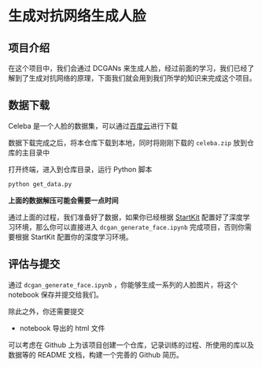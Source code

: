 # 生成对抗网络生成人脸



## 项目介绍

在这个项目中，我们会通过 DCGANs 来生成人脸，经过前面的学习，我们已经了解到了生成对抗网络的原理，下面我们就会用到我们所学的知识来完成这个项目。



## 数据下载

Celeba 是一个人脸的数据集，可以通过[百度云](https://pan.baidu.com/s/1mF8nl2zkCKpj8W0GIeX-7A)进行下载

数据下载完成之后，将本仓库下载到本地，同时将刚刚下载的 `celeba.zip` 放到仓库的主目录中

打开终端，进入到仓库目录，运行 Python 脚本

```bash
python get_data.py
```

**上面的数据解压可能会需要一点时间**

通过上面的过程，我们准备好了数据，如果你已经根据 [StartKit](https://github.com/sharedeeply/DeepLearning-StartKit) 配置好了深度学习环境，那么你可以直接进入 `dcgan_generate_face.ipynb` 完成项目，否则你需要根据 StartKit 配置你的深度学习环境。



## 评估与提交

通过 `dcgan_generate_face.ipynb` ，你能够生成一系列的人脸图片，将这个 notebook 保存并提交给我们。

除此之外，你还需要提交

- notebook 导出的 html 文件

可以考虑在 Github 上为该项目创建一个仓库，记录训练的过程、所使用的库以及数据等的 README 文档，构建一个完善的 Github 简历。